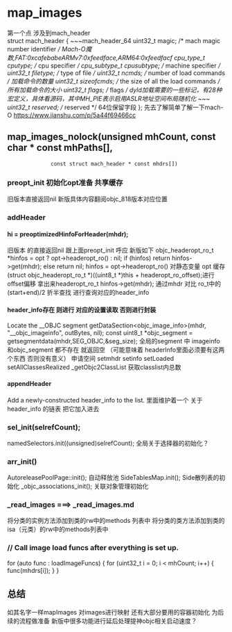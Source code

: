 #  map_images
第一个点 涉及到mach_header  
struct mach_header { ~~~mach_header_64
    uint32_t    magic;        /* mach magic number identifier */ Mach-O魔数,FAT:0xcafebabeARMv7:0xfeedface,ARM64:0xfeedfacf
    cpu_type_t    cputype;    /* cpu specifier */
    cpu_subtype_t    cpusubtype;    /* machine specifier */
    uint32_t    filetype;    /* type of file */
    uint32_t    ncmds;        /* number of load commands */ 加载命令的数量
    uint32_t    sizeofcmds;    /* the size of all the load commands */ 所有加载命令的大小
    uint32_t    flags;        /* flags */ dyld加载需要的一些标记，有28种宏定义，具体看源码，其中MH_PIE表示启用ASLR地址空间布局随机化
    ~~~     uint32_t    reserved;   /* reserved */ 64位保留字段
}; 
先去了解简单了解一下mach-O
https://www.jianshu.com/p/5a44f69466cc

## map_images_nolock(unsigned mhCount, const char * const mhPaths[],
                  const struct mach_header * const mhdrs[])
### preopt_init 初始化opt准备  共享缓存 
旧版本直接返回nil 新版具体内容翻阅objc_818版本对应位置 

### addHeader 
####  hi = preoptimizedHinfoForHeader(mhdr);
旧版本 的直接返回nil 跟上面preopt_init 呼应 
新版如下 
 objc_headeropt_ro_t *hinfos = opt ? opt->headeropt_ro() : nil;
 if (hinfos) return hinfos->get(mhdr);
 else return nil;
 hinfos = opt->headeropt_ro()  对静态变量 opt 缓存 
 (struct objc_headeropt_ro_t *)((uint8_t *)this + headeropt_ro_offset);进行offset偏移 拿出来headeropt_ro_t 
 hinfos->get(mhdr); 通过mhdr 对比 ro_t中的(start+end)/2 折半查找 进行查询对应的header_info
 ####  header_info存在 则进行 对应的设置读取 否则进行封装
 Locate the __OBJC segment
 getDataSection<objc_image_info>(mhdr, "__objc_imageinfo", 
                                        outBytes, nil);
const uint8_t *objc_segment = getsegmentdata(mhdr,SEG_OBJC,&seg_size);
全局的segment 中 imageinfo和objc_segment  都不存在 就返回空 （可能意味着 headerInfo里面必须要有这两个东西 否则没有意义）
申请空间 setmhdr setinfo setLoaded setAllClassesRealized 
_getObjc2ClassList 获取classlist内总数
#### appendHeader
Add a newly-constructed header_info to the list. 
里面维护着一个 关于 header_info 的链表 把它加入进去 
### sel_init(selrefCount);
namedSelectors.init((unsigned)selrefCount);
全局关于选择器的初始化？
### arr_init()
AutoreleasePoolPage::init(); 自动释放池
SideTablesMap.init();   Side散列表的初始化
_objc_associations_init(); 关联对象管理初始化 
### _read_images    ===>  _read_images.md
将分类的实例方法添加到类的rw中的methods 列表中
将分类的类方法添加到类的isa（元类）的rw中的methods列表中
###  // Call image load funcs after everything is set up.
for (auto func : loadImageFuncs) {
    for (uint32_t i = 0; i < mhCount; i++) {
        func(mhdrs[i]);
    }
}
## 总结
如其名字一样mapImages 对images进行映射 还有大部分要用的容器初始化 为后续的流程做准备 新版中很多功能进行延后处理提神objc相关启动速度？
